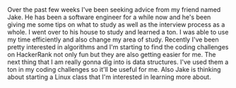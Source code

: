 ﻿
<html>
<head>
    <meta charset="utf-8" />
    <title>Quick little update on past few weeks</title>
</head>
<body>
Over the past few weeks I've been seeking advice from my friend named Jake. He has been a software engineer for a while now and he's
been giving me some tips on what to study as well as the interview process as a whole. I went over to his house to study and learned 
a ton. I was able to use my time efficiently and also change my area of study. Recently I've been pretty interested in algorithms
and I'm starting to find the coding challenges on HackerRank not only fun but they are also getting easier for me. The next thing
that I am really gonna dig into is data structures. I've used them a ton in my coding challenges so it'll be useful for me.
Also Jake is thinking about starting a Linux class that I'm interested in learning more about.
</body>
</html>
